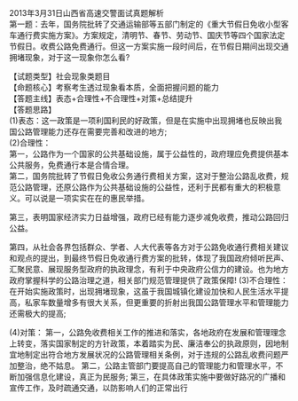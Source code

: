 2013年3月31日山西省高速交警面试真题解析  
第一题：去年，国务院批转了交通运输部等五部门制定的《重大节假日免收小型客车通行费实施方案》。方案规定，清明节、春节、劳动节、国庆节等四个国家法定节假日。收费公路免费通行。但这一方案实施一段时间后，在节假日期间出现交通拥堵现象，对于这一现象你怎么看?    

【试题类型】社会现象类题目    
【命题核心】考察考生透过现象看本质，全面把握问题的能力   
【答题主线】表态+合理性+不合理性+对策+总结提升   
【答题思路】    
(1)表态：这一政策是一项利国利民的好政策，但是在实施中出现拥堵也反映出我国公路管理能力还存在需要完善和改进的地方;    
(2)合理性：    
第一，公路作为一个国家的公共基础设施，属于公益性的，政府理应免费提供基本公共服务，免费通行本是合情合理。    
第二，国务院批转了节假日免收公务通行费相关方案，这对于整治公路乱收费，规范公路管理，还原公路作为公共基础设施的公益性，还利于民都有重大的积极意义。可以说是一项实实在在的惠民举措。   

第三，表明国家经济实力日益增强，政府已经有能力逐步减免收费，推动公路回归公益。   

第四，从社会各界包括群众、学者、人大代表等各方对于公路免收通行费相关建议和观点的提出，到最终节假日免收通行费方案的批转，体现了我国政府倾听民声、汇聚民意、展现服务型政府的执政理念，有利于中央政府公信力的建设。也为地方政府掌握科学的公路治理之道，相关部门规范管理提供了政策保障!    (3)不合理性：在开始实施政策时，出现拥堵现象，这虽于我国城镇化建设加快和人民生活水平提高，私家车数量增多有很大关系，但更重要的折射出我国公路管理水平和管理能力还需极大的提高;  
 
 (4)对策：    第一，公路免收费相关工作的推进和落实，各地政府在发展和管理理念上转变，落实国家制定的方针政策，本着踏实为民、廉洁奉公的执政原则，因地制宜地制定出符合地方发展状况的公路管理相关条例，对于违规的公路乱收费问题严加整治，绝不姑息。    第二，公路主管部门要提高自己的管理能力和管理水平，不断加强信息化建设，真正为民服务;    第三，在具体政策实施中要做好路况的广播和宣传工作，及时疏通交通，以防影响人们的正常出行